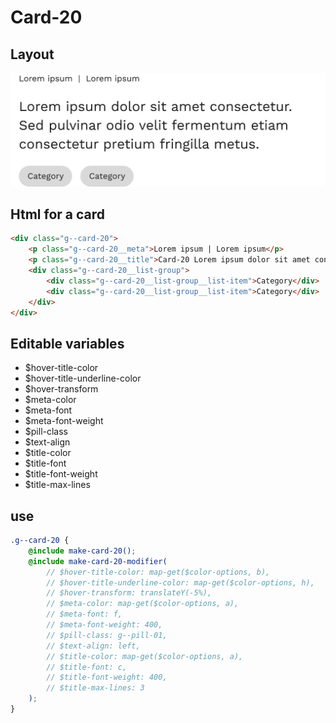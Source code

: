 # Card-20

## Layout

![alt text][card-20]

[card-20]: /src/img/global-components/card/card-20.jpg

## Html for a card

```html
<div class="g--card-20">
    <p class="g--card-20__meta">Lorem ipsum | Lorem ipsum</p>
    <p class="g--card-20__title">Card-20 Lorem ipsum dolor sit amet consectetur. Sed pulvinar odio velit fermentum etiam consectetur pretium fringilla metus.</p>
    <div class="g--card-20__list-group">
        <div class="g--card-20__list-group__list-item">Category</div>
        <div class="g--card-20__list-group__list-item">Category</div>
    </div>
</div>
```

## Editable variables

- $hover-title-color
- $hover-title-underline-color
- $hover-transform
- $meta-color
- $meta-font
- $meta-font-weight
- $pill-class
- $text-align
- $title-color
- $title-font
- $title-font-weight
- $title-max-lines

## use

```scss
.g--card-20 {
    @include make-card-20();
    @include make-card-20-modifier(
        // $hover-title-color: map-get($color-options, b), 
        // $hover-title-underline-color: map-get($color-options, h),
        // $hover-transform: translateY(-5%), 
        // $meta-color: map-get($color-options, a), 
        // $meta-font: f, 
        // $meta-font-weight: 400, 
        // $pill-class: g--pill-01, 
        // $text-align: left, 
        // $title-color: map-get($color-options, a), 
        // $title-font: c, 
        // $title-font-weight: 400, 
        // $title-max-lines: 3
    );
}
```
